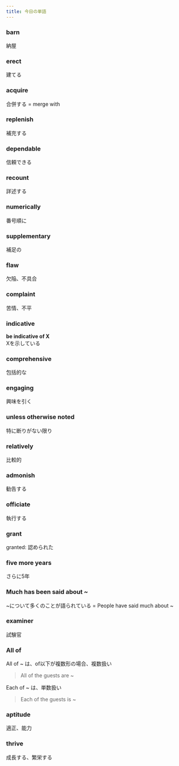 ```yaml
---
title: 今日の単語
---
```


### barn
納屋

### erect
建てる

### acquire
合併する
= merge with

### replenish
補充する

### dependable
信頼できる

### recount
詳述する

### numerically
番号順に

### supplementary
補足の

### flaw
欠陥、不具合

### complaint
苦情、不平

### indicative
**be indicative of X**  
Xを示している

### comprehensive
包括的な

### engaging
興味を引く

### unless otherwise noted
特に断りがない限り

### relatively
比較的

### admonish
勧告する

### officiate
執行する

### grant
granted: 認められた

### five more years
さらに5年

### Much has been said about ~
\~について多くのことが語られている
= People have said much about \~

### examiner
試験官

### All of
All of \~ は、of以下が複数形の場合、複数扱い
> All of the guests are ~

Each of \~ は、単数扱い
> Each of the guests is ~

### aptitude
適正、能力


### thrive
成長する、繁栄する



